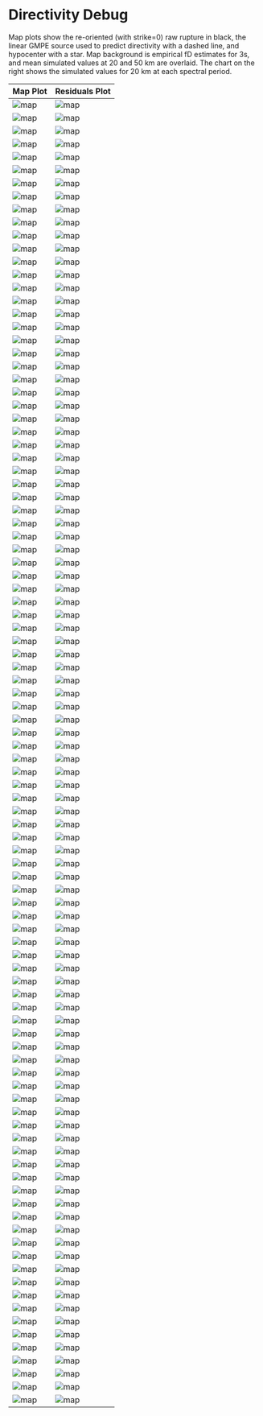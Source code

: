 # Directivity Debug

Map plots show the re-oriented (with strike=0) raw rupture in black, the linear GMPE source used to predict directivity with a dashed line, and hypocenter with a star. Map background is empirical fD estimates for 3s, and mean simulated values at 20 and 50 km are overlaid. The chart on the right shows the simulated values for 20 km at each spectral period.

| Map Plot | Residuals Plot |
|-----|-----|
| ![map](event_89378_map.png) | ![map](event_89378_residuals.png) |
| ![map](event_317066_map.png) | ![map](event_317066_residuals.png) |
| ![map](event_351335_map.png) | ![map](event_351335_residuals.png) |
| ![map](event_421616_map.png) | ![map](event_421616_residuals.png) |
| ![map](event_467693_map.png) | ![map](event_467693_residuals.png) |
| ![map](event_471775_map.png) | ![map](event_471775_residuals.png) |
| ![map](event_495248_map.png) | ![map](event_495248_residuals.png) |
| ![map](event_520453_map.png) | ![map](event_520453_residuals.png) |
| ![map](event_628228_map.png) | ![map](event_628228_residuals.png) |
| ![map](event_677932_map.png) | ![map](event_677932_residuals.png) |
| ![map](event_715877_map.png) | ![map](event_715877_residuals.png) |
| ![map](event_753302_map.png) | ![map](event_753302_residuals.png) |
| ![map](event_787716_map.png) | ![map](event_787716_residuals.png) |
| ![map](event_898542_map.png) | ![map](event_898542_residuals.png) |
| ![map](event_934373_map.png) | ![map](event_934373_residuals.png) |
| ![map](event_974065_map.png) | ![map](event_974065_residuals.png) |
| ![map](event_979250_map.png) | ![map](event_979250_residuals.png) |
| ![map](event_1006090_map.png) | ![map](event_1006090_residuals.png) |
| ![map](event_1076369_map.png) | ![map](event_1076369_residuals.png) |
| ![map](event_1102589_map.png) | ![map](event_1102589_residuals.png) |
| ![map](event_1182440_map.png) | ![map](event_1182440_residuals.png) |
| ![map](event_1252975_map.png) | ![map](event_1252975_residuals.png) |
| ![map](event_1257061_map.png) | ![map](event_1257061_residuals.png) |
| ![map](event_1337970_map.png) | ![map](event_1337970_residuals.png) |
| ![map](event_1344632_map.png) | ![map](event_1344632_residuals.png) |
| ![map](event_1444237_map.png) | ![map](event_1444237_residuals.png) |
| ![map](event_1471040_map.png) | ![map](event_1471040_residuals.png) |
| ![map](event_1571986_map.png) | ![map](event_1571986_residuals.png) |
| ![map](event_1597741_map.png) | ![map](event_1597741_residuals.png) |
| ![map](event_1670136_map.png) | ![map](event_1670136_residuals.png) |
| ![map](event_1673748_map.png) | ![map](event_1673748_residuals.png) |
| ![map](event_1681073_map.png) | ![map](event_1681073_residuals.png) |
| ![map](event_1750845_map.png) | ![map](event_1750845_residuals.png) |
| ![map](event_1767459_map.png) | ![map](event_1767459_residuals.png) |
| ![map](event_1802106_map.png) | ![map](event_1802106_residuals.png) |
| ![map](event_1805492_map.png) | ![map](event_1805492_residuals.png) |
| ![map](event_1873310_map.png) | ![map](event_1873310_residuals.png) |
| ![map](event_1884439_map.png) | ![map](event_1884439_residuals.png) |
| ![map](event_1927125_map.png) | ![map](event_1927125_residuals.png) |
| ![map](event_1947933_map.png) | ![map](event_1947933_residuals.png) |
| ![map](event_2040386_map.png) | ![map](event_2040386_residuals.png) |
| ![map](event_2056784_map.png) | ![map](event_2056784_residuals.png) |
| ![map](event_2184398_map.png) | ![map](event_2184398_residuals.png) |
| ![map](event_2194891_map.png) | ![map](event_2194891_residuals.png) |
| ![map](event_2328406_map.png) | ![map](event_2328406_residuals.png) |
| ![map](event_2429791_map.png) | ![map](event_2429791_residuals.png) |
| ![map](event_2461590_map.png) | ![map](event_2461590_residuals.png) |
| ![map](event_2478618_map.png) | ![map](event_2478618_residuals.png) |
| ![map](event_2559036_map.png) | ![map](event_2559036_residuals.png) |
| ![map](event_2583585_map.png) | ![map](event_2583585_residuals.png) |
| ![map](event_2666913_map.png) | ![map](event_2666913_residuals.png) |
| ![map](event_2678956_map.png) | ![map](event_2678956_residuals.png) |
| ![map](event_2732755_map.png) | ![map](event_2732755_residuals.png) |
| ![map](event_2773241_map.png) | ![map](event_2773241_residuals.png) |
| ![map](event_2786616_map.png) | ![map](event_2786616_residuals.png) |
| ![map](event_2790522_map.png) | ![map](event_2790522_residuals.png) |
| ![map](event_2822872_map.png) | ![map](event_2822872_residuals.png) |
| ![map](event_2838437_map.png) | ![map](event_2838437_residuals.png) |
| ![map](event_2872951_map.png) | ![map](event_2872951_residuals.png) |
| ![map](event_2883626_map.png) | ![map](event_2883626_residuals.png) |
| ![map](event_2903109_map.png) | ![map](event_2903109_residuals.png) |
| ![map](event_2955757_map.png) | ![map](event_2955757_residuals.png) |
| ![map](event_2964956_map.png) | ![map](event_2964956_residuals.png) |
| ![map](event_2987483_map.png) | ![map](event_2987483_residuals.png) |
| ![map](event_3029172_map.png) | ![map](event_3029172_residuals.png) |
| ![map](event_3092722_map.png) | ![map](event_3092722_residuals.png) |
| ![map](event_3166579_map.png) | ![map](event_3166579_residuals.png) |
| ![map](event_3223716_map.png) | ![map](event_3223716_residuals.png) |
| ![map](event_3225869_map.png) | ![map](event_3225869_residuals.png) |
| ![map](event_3378091_map.png) | ![map](event_3378091_residuals.png) |
| ![map](event_3385181_map.png) | ![map](event_3385181_residuals.png) |
| ![map](event_3436796_map.png) | ![map](event_3436796_residuals.png) |
| ![map](event_3447620_map.png) | ![map](event_3447620_residuals.png) |
| ![map](event_3515078_map.png) | ![map](event_3515078_residuals.png) |
| ![map](event_3526092_map.png) | ![map](event_3526092_residuals.png) |
| ![map](event_3540829_map.png) | ![map](event_3540829_residuals.png) |
| ![map](event_3544732_map.png) | ![map](event_3544732_residuals.png) |
| ![map](event_3624247_map.png) | ![map](event_3624247_residuals.png) |
| ![map](event_3701594_map.png) | ![map](event_3701594_residuals.png) |
| ![map](event_3775733_map.png) | ![map](event_3775733_residuals.png) |
| ![map](event_3832411_map.png) | ![map](event_3832411_residuals.png) |
| ![map](event_3853648_map.png) | ![map](event_3853648_residuals.png) |
| ![map](event_3877893_map.png) | ![map](event_3877893_residuals.png) |
| ![map](event_3926963_map.png) | ![map](event_3926963_residuals.png) |
| ![map](event_3929630_map.png) | ![map](event_3929630_residuals.png) |
| ![map](event_4035430_map.png) | ![map](event_4035430_residuals.png) |
| ![map](event_4164670_map.png) | ![map](event_4164670_residuals.png) |
| ![map](event_4164682_map.png) | ![map](event_4164682_residuals.png) |
| ![map](event_4233421_map.png) | ![map](event_4233421_residuals.png) |
| ![map](event_4304384_map.png) | ![map](event_4304384_residuals.png) |
| ![map](event_4316626_map.png) | ![map](event_4316626_residuals.png) |
| ![map](event_4349762_map.png) | ![map](event_4349762_residuals.png) |
| ![map](event_4386915_map.png) | ![map](event_4386915_residuals.png) |
| ![map](event_4442541_map.png) | ![map](event_4442541_residuals.png) |
| ![map](event_4501133_map.png) | ![map](event_4501133_residuals.png) |
| ![map](event_4518264_map.png) | ![map](event_4518264_residuals.png) |
| ![map](event_4530540_map.png) | ![map](event_4530540_residuals.png) |
| ![map](event_4631044_map.png) | ![map](event_4631044_residuals.png) |
| ![map](event_4641615_map.png) | ![map](event_4641615_residuals.png) |
| ![map](event_4662464_map.png) | ![map](event_4662464_residuals.png) |


